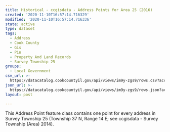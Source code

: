 ```yaml
---
title: Historical - ccgisdata - Address Points for Area 25 (2016)
created: '2020-11-10T16:57:14.716329'
modified: '2020-11-10T16:57:14.716336'
state: active
type: dataset
tags:
  - Address
  - Cook County
  - Gis
  - Pin
  - Property And Land Records
  - Survey Township 25
groups:
  - Local Government
csv_url: >-
  https://datacatalog.cookcountyil.gov/api/views/im9y-zgs9/rows.csv?accessType=DOWNLOAD
json_url: >-
  https://datacatalog.cookcountyil.gov/api/views/im9y-zgs9/rows.json?accessType=DOWNLOAD
layout: post

---
```

This Address Point feature class contains one point for every address in Survey Township 25 (Township 37 N, Range 14 E; see ccgisdata - Survey Township (Area) 2014).
